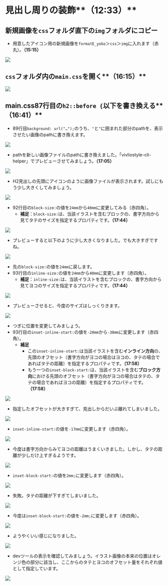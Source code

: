 # 見出し周りの装飾**（12:33）**

## 新規画像を`css`フォルダ直下の`img`フォルダにコピー

- 用意したアイコン用の新規画像を`formatE_yoko`＞`css`＞`img`に入れます（赤丸）。**（15:15）**

![](/images/3-create-your-book-in-vivliostyle-1/3-decoration-around-headings/3-3-1.png)

## `css`フォルダ内の`main.css`を開く**（16:15）**

![](/images/3-create-your-book-in-vivliostyle-1/3-decoration-around-headings/3-3-2.png)

## main.css87行目の`h2::before {`以下を書き換える**（16:41）**

- 89行目`background: url("…");`のうち、`"`と`"`に囲まれた部分のpathを、表示させたい画像のpathに書き換えます。

![](/images/3-create-your-book-in-vivliostyle-1/3-decoration-around-headings/3-3-3.png)

- pathを新しい画像ファイルのpathに書き換えました。「vivliostyle-cli-helper」でプレビューさせてみましょう。**（17:05）**

![](/images/3-create-your-book-in-vivliostyle-1/3-decoration-around-headings/3-3-4.png)

- H2見出しの先頭にアイコンのように画像ファイルが表示されます。試しにもう少し大きくしてみましょう。

![](/images/3-create-your-book-in-vivliostyle-1/3-decoration-around-headings/3-3-5.png)

- 92行目の`block-size:`の値を`24mm`から`40mm`に変更してみる（赤四角）。
    - **補足**：`block-size:`は、当該イラストを含むブロックの、書字方向から見てタテのサイズを指定するプロパティです。**（17:44）**

![](/images/3-create-your-book-in-vivliostyle-1/3-decoration-around-headings/3-3-6.png)

- プレビューすると以下のように少し大きくなりました。でも大きすぎですね。

![](/images/3-create-your-book-in-vivliostyle-1/3-decoration-around-headings/3-3-7.png)

- 先の`block-size:`の値を`24mm`に戻します。
- 93行目の`inline-size:`の値を`24mm`から`40mm`に変更します（赤四角）。
    - **補足**：`inline-size:`は、当該イラストを含むブロックの、書字方向から見てヨコのサイズを指定するプロパティです。**（17:44）**

![](/images/3-create-your-book-in-vivliostyle-1/3-decoration-around-headings/3-3-8.png)

- プレビューさせると、今度のサイズはしっくりきます。

![](/images/3-create-your-book-in-vivliostyle-1/3-decoration-around-headings/3-3-9.png)

- つぎに位置を変更してみましょう。
- 93行目の`inset-inline-start:`の値を`-20mm`から`-30mm`に変更します（赤四角）。
    - **補足**
        - この`inset-inline-start:`は当該イラストを含む**インライン方向**の、先頭のオフセット（書字方向がヨコの場合はヨコの、タテの場合であればタテの距離）を指定するプロパティです。**（17:58）**
        - もう一つの`inset-block-start:`は、当該イラストを含む**ブロック方向**における先頭のオフセット（書字方向がヨコの場合はタテの、タテの場合であればヨコの距離）を指定するプロパティです。**（17:58）**

![](/images/3-create-your-book-in-vivliostyle-1/3-decoration-around-headings/3-3-10.png)

- 指定したオフセットが大きすぎて、見出しからだいぶ離れてしまいました。

![](/images/3-create-your-book-in-vivliostyle-1/3-decoration-around-headings/3-3-11.png)

- `inset-inline-start:`の値を`-17mm`に変更します（赤四角）。

![](/images/3-create-your-book-in-vivliostyle-1/3-decoration-around-headings/3-3-12.png)

- 今度は書字方向からみてヨコの距離はうまくいきました。しかし、タテの距離が少しだけ上すぎるようです。

![](/images/3-create-your-book-in-vivliostyle-1/3-decoration-around-headings/3-3-13.png)

- `inset-block-start:`の値を`2mm;`に変更します（赤四角）。

![](/images/3-create-your-book-in-vivliostyle-1/3-decoration-around-headings/3-3-14.png)

- 失敗。タテの距離が下すぎてしまいました。

![](/images/3-create-your-book-in-vivliostyle-1/3-decoration-around-headings/3-3-15.png)

- 今度は`inset-block-start:`の値を`-2mm;`に変更します（赤四角）。

![](/images/3-create-your-book-in-vivliostyle-1/3-decoration-around-headings/3-3-16.png)

- ようやくいい感じになりました。

![](/images/3-create-your-book-in-vivliostyle-1/3-decoration-around-headings/3-3-17.png)

- devツールの表示を確認してみましょう。イラスト画像の本来の位置はオレンジ色の部分に該当し、ここからのタテとヨコのオフセット量をそれぞれ値として指定しています。

![](/images/3-create-your-book-in-vivliostyle-1/3-decoration-around-headings/3-3-18.png)